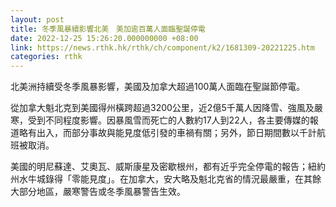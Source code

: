 ```yaml
---
layout: post
title: 冬季風暴續影響北美　美加逾百萬人面臨聖誕停電
date: 2022-12-25 15:26:20.000000000 +08:00
link: https://news.rthk.hk/rthk/ch/component/k2/1681309-20221225.htm
categories: rthk
---
```


北美洲持續受冬季風暴影響，美國及加拿大超過100萬人面臨在聖誕節停電。

從加拿大魁北克到美國得州橫跨超過3200公里，近2億5千萬人因降雪、強風及嚴寒，受到不同程度影響。因暴風雪而死亡的人數約17人到22人，各主要傳媒的報道略有出入，而部分事故與能見度低引發的車禍有關；另外，節日期間數以千計航班被取消。

美國的明尼蘇達、艾奧瓦、威斯康星及密歇根州，都有近乎完全停電的報告；紐約州水牛城錄得「零能見度」。在加拿大，安大略及魁北克省的情況最嚴重，在其餘大部分地區，嚴寒警告或冬季風暴警告生效。
